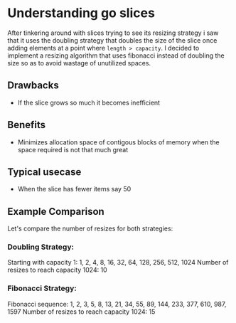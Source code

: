 # Understanding go slices

After tinkering around with slices trying to see its resizing strategy i saw that it uses the doubling strategy that doubles the size of the slice once adding elements at a point where `length > capacity`. I decided to implement a resizing algorithm that uses fibonacci instead of doubling the size so as to avoid wastage of unutilized spaces.



## Drawbacks
* If the slice grows so much it becomes inefficient

## Benefits
* Minimizes allocation space of contigous blocks of memory when the space required is not that much great

## Typical usecase
* When the slice has fewer items say 50

## Example Comparison
Let's compare the number of resizes for both strategies:

### Doubling Strategy:

Starting with capacity 1: 1, 2, 4, 8, 16, 32, 64, 128, 256, 512, 1024
Number of resizes to reach capacity 1024: 10
### Fibonacci Strategy:

Fibonacci sequence: 1, 2, 3, 5, 8, 13, 21, 34, 55, 89, 144, 233, 377, 610, 987, 1597
Number of resizes to reach capacity 1024: 15